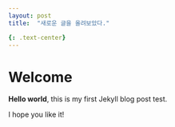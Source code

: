 ```yaml
---
layout: post
title:  "새로운 글을 올려보았다."

{: .text-center}
---
```


# Welcome

**Hello world**, this is my first Jekyll blog post test.

I hope you like it!

